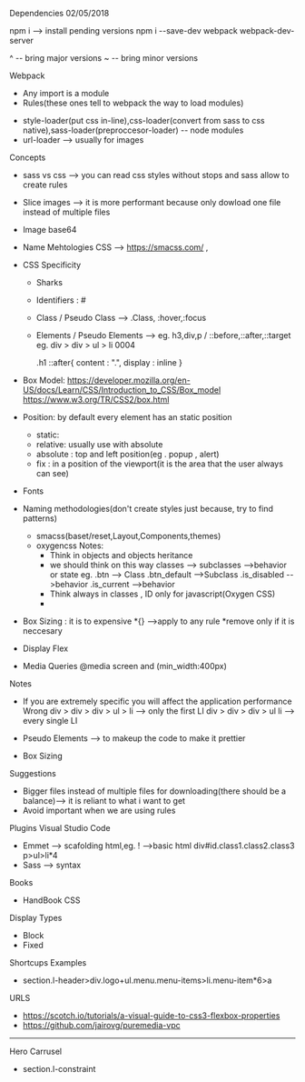 Dependencies
02/05/2018

npm i --> install pending versions
npm i --save-dev webpack webpack-dev-server

^ -- bring major versions
~ -- bring minor versions

Webpack
- Any import is a module
- Rules(these ones tell to webpack the way to load modules)
* style-loader(put css in-line),css-loader(convert from sass to css native),sass-loader(preproccesor-loader) -- node modules
* url-loader --> usually for images

Concepts

- sass vs css --> you can read css styles without stops and sass allow to create rules
- Slice images --> it is more performant because only dowload one file instead of multiple files
- Image base64
- Name Mehtologies CSS --> https://smacss.com/ ,  
- CSS Specificity
  * Sharks
  * Identifiers : #
  * Class / Pseudo Class --> .Class, :hover,:focus
  * Elements / Pseudo Elements --> eg. h3,div,p / ::before,::after,::target
      eg.
      div > div > ul > li
      0004

      .h1 ::after{
        content : ".",
        display : inline
      }
- Box Model: 
  https://developer.mozilla.org/en-US/docs/Learn/CSS/Introduction_to_CSS/Box_model
  https://www.w3.org/TR/CSS2/box.html

- Position: by default every element has an static position
  * static:
  * relative: usually use with absolute 
  * absolute : top and left position(eg . popup , alert)
  * fix : in a position of the viewport(it is the area that the user always can see)
  
- Fonts
- Naming methodologies(don't create styles just because, try to find patterns)
  * smacss(baset/reset,Layout,Components,themes)
  * oxygencss
  Notes:
    - Think in objects and objects heritance
    - we should think on this way classes --> subclasses -->behavior or state
      eg.
        .btn  --> Class
        .btn_default -->Subclass
        .is_disabled -->behavior
        .is_current -->behavior
    - Think always in classes , ID only for javascript(Oxygen CSS)
    - 
- Box Sizing : it is to expensive
  *{} -->apply to any rule
  *remove only if it is neccesary
- Display Flex
- Media Queries
  @media screen and (min_width:400px) 


Notes
  - If you are extremely specific you will affect the application performance
    Wrong
    div > div > div > ul > li --> only the first LI
    div > div > div > ul  li  --> every single LI 


  - Pseudo Elements --> to makeup the code to make it prettier 
  - Box Sizing  

  Suggestions
  - Bigger files instead of multiple files for downloading(there should be a balance)--> it is reliant to what i want to get
  - Avoid important when we are using rules



  Plugins Visual Studio Code
  - Emmet --> scafolding html,eg.
  ! -->basic html
  div#id.class1.class2.class3
  p>ul>li*4
  - Sass --> syntax

  Books
  - HandBook CSS

  Display Types
  - Block
  - Fixed

Shortcups Examples
- section.l-header>div.logo+ul.menu.menu-items>li.menu-item*6>a


URLS

- https://scotch.io/tutorials/a-visual-guide-to-css3-flexbox-properties
- https://github.com/jairovg/puremedia-vpc

-------------------------
Hero Carrusel
- section.l-constraint
